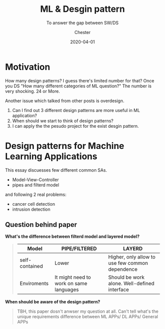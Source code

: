 ﻿---
layout:     post
title:      ML &  Desgin pattern
subtitle:   To answer the gap between SW/DS
date:       2020-04-01
author:    Chester
catalog: true
tags:
	-paper
---
# Motivation
How many design patterns? I guess there's limited number for that? Once you DS "How many different categories of ML question?" The number is very shocking. 24 or More.

Another issue which talked from other posts is  overdesign. 
1. Can I find out 3 different design patterns are more useful in ML application? 
2. When should we start to think of design patterns?
3. I can apply the the pesudo project for the exist desgin pattern. 

# Design patterns for Machine Learning Applications

This essay discuesses few different common SAs. 
- Model-View-Controller
- pipes and filterd model

and following 2 real problems:
- cancer cell detection
- intrusion detection


## Question behind paper
**What's the difference between filterd model and layered model?**
> |Model|PIPE/FILTERED|LAYERD|
> |-|-|-|
>|self-contained |Lower |Higher, only allow to use few common dependence|
>|Enviroments|It might need to work on same languages|Should be work alone. Well-defined interface

**When should be aware of the design pattern?**

> TBH, this paper dosn't anwser my question at all. Can't tell what's the unique requirements difference between ML APPs/ DL APPs/ General APPs


#
<!--stackedit_data:
eyJoaXN0b3J5IjpbLTE0NDk1MTk0NTcsLTEyNDc0NDU5MTcsOD
I4NjQ5ODczLC0yMDE2OTY0ODU0LDIxMjgyNDQyLDIzNDQ4Nzc4
MV19
-->